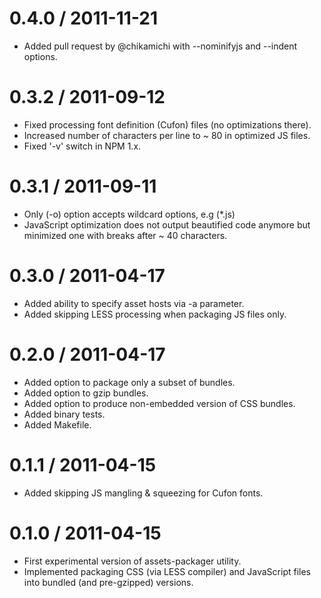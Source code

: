 0.4.0 / 2011-11-21
==================

  * Added pull request by @chikamichi with --nominifyjs and --indent options.

0.3.2 / 2011-09-12
==================
  
  * Fixed processing font definition (Cufon) files (no optimizations there).
  * Increased number of characters per line to ~ 80 in optimized JS files.
  * Fixed '-v' switch in NPM 1.x.

0.3.1 / 2011-09-11
==================
  
  * Only (-o) option accepts wildcard options, e.g (*.js)
  * JavaScript optimization does not output beautified code anymore but minimized one with breaks after ~ 40 characters.

0.3.0 / 2011-04-17
==================
  
  * Added ability to specify asset hosts via -a parameter.
  * Added skipping LESS processing when packaging JS files only.

0.2.0 / 2011-04-17
==================
  
  * Added option to package only a subset of bundles.
  * Added option to gzip bundles.
  * Added option to produce non-embedded version of CSS bundles.
  * Added binary tests.
  * Added Makefile.

0.1.1 / 2011-04-15
==================

  * Added skipping JS mangling & squeezing for Cufon fonts.

0.1.0 / 2011-04-15
==================

  * First experimental version of assets-packager utility.
  * Implemented packaging CSS (via LESS compiler) and JavaScript files into bundled (and pre-gzipped) versions.